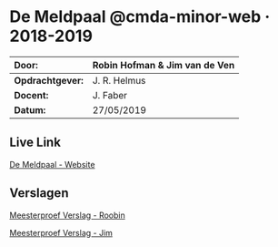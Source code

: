 # De Meldpaal @cmda-minor-web · 2018-2019


| **Door:** | **Robin Hofman & Jim van de Ven** |
| :--- | :--- |
| **Opdrachtgever:** |  J. R. Helmus |
| **Docent:** |  J. Faber |
| **Datum:**  | 27/05/2019 |

## Live Link 
[De Meldpaal - Website](https://laadpalen.herokuapp.com/)


## Verslagen
[Meesterproef Verslag - Roobin](https://github.com/roobinh/meesterproef-1819)

[Meesterproef Verslag - Jim](https://github.com/jimvandeven/meesterproef-1819)



